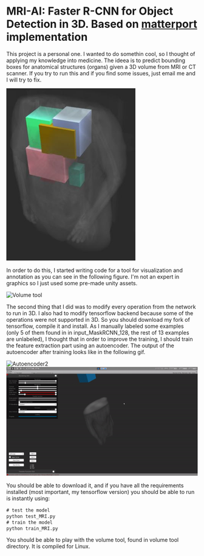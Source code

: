 # MRI-AI: Faster R-CNN for Object Detection in 3D. Based on [matterport](https://github.com/matterport/Mask_RCNN) implementation

This project is a personal one. I wanted to do somethin cool, so I thought of applying my knowledge into medicine.
The ideea is to predict bounding boxes for anatomical structures (organs) given a 3D volume from MRI or CT scanner. If you try to run this and if you find some issues, just email me and I will try to fix.

![Example](assets/Capture.JPG)

In order to do this, I started writing code for a tool for visualization and annotation as you can see in the following figure. I'm not an expert in graphics so I just used some pre-made unity assets.

![Volume tool](assets/volume_tool.gif)

The second thing that I did was to modify every operation from the network to run in 3D. I also had to modify tensorflow backend because some of the operations were not supported in 3D. So you should download my fork of tensorflow, compile it and install.
As I manually labeled some examples (only 5 of them found in in input_MaskRCNN_128, the rest of 13 examples are unlabeled), I thought that in order to improve the training, I should train the feature extraction part using an autoencoder.
The output of the autoencoder after training looks like in the following gif.

![Autoencoder2](assets/autoencoder2.gif)
![Autoencoder](assets/autoencoder.gif)

You should be able to download it, and if you have all the requirements installed (most important, my tensorflow version) you should be able to run is instantly using:
```
# test the model
python test_MRI.py
# train the model
python train_MRI.py
```
You should be able to play with the volume tool, found in volume tool directory. It is compiled for Linux.
